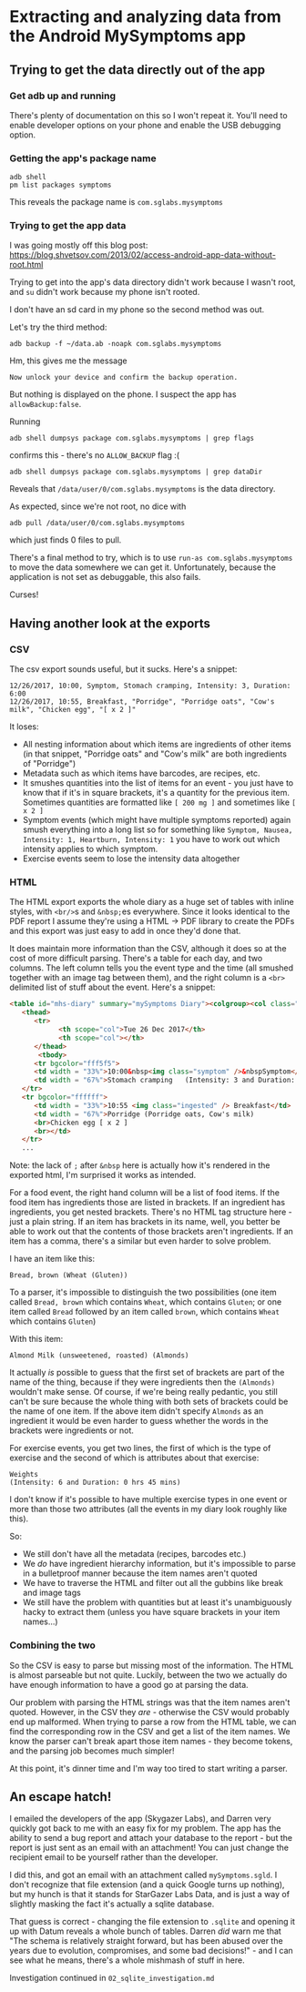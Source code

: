# Extracting and analyzing data from the Android MySymptoms app

## Trying to get the data directly out of the app
### Get adb up and running

There's plenty of documentation on this so I won't repeat it. You'll need to enable developer options on your phone and enable the USB debugging option.

### Getting the app's package name

```
adb shell
pm list packages symptoms
```

This reveals the package name is `com.sglabs.mysymptoms`

### Trying to get the app data

I was going mostly off this blog post: https://blog.shvetsov.com/2013/02/access-android-app-data-without-root.html

Trying to get into the app's data directory didn't work because I wasn't root, and `su` didn't work because my phone isn't rooted.

I don't have an sd card in my phone so the second method was out.

Let's try the third method:

```
adb backup -f ~/data.ab -noapk com.sglabs.mysymptoms
```

Hm, this gives me the message 

```
Now unlock your device and confirm the backup operation.
```

But nothing is displayed on the phone. I suspect the app has `allowBackup:false`.

Running 

```
adb shell dumpsys package com.sglabs.mysymptoms | grep flags
```

confirms this - there's no `ALLOW_BACKUP` flag :(

```
adb shell dumpsys package com.sglabs.mysymptoms | grep dataDir
```

Reveals that `/data/user/0/com.sglabs.mysymptoms` is the data directory.

As expected, since we're not root, no dice with

```
adb pull /data/user/0/com.sglabs.mysymptoms
```

which just finds 0 files to pull.

There's a final method to try, which is to use `run-as com.sglabs.mysymptoms` to move the data somewhere we can get it. Unfortunately, because the application is not set as debuggable, this also fails. 

Curses!

## Having another look at the exports

### CSV

The csv export sounds useful, but it sucks. Here's a snippet:

```csv
12/26/2017, 10:00, Symptom, Stomach cramping, Intensity: 3, Duration: 6:00
12/26/2017, 10:55, Breakfast, "Porridge", "Porridge oats", "Cow's milk", "Chicken egg", "[ x 2 ]"
```

It loses:
- All nesting information about which items are ingredients of other items (in that snippet, "Porridge oats" and "Cow's milk" are both ingredients of "Porridge")
- Metadata such as which items have barcodes, are recipes, etc.
- It smushes quantities into the list of items for an event - you just have to know that if it's in square brackets, it's a quantity for the previous item. Sometimes quantities are formatted like `[ 200 mg ]` and sometimes like `[ x 2 ]`
- Symptom events (which might have multiple symptoms reported) again smush everything into a long list so for something like `Symptom, Nausea, Intensity: 1, Heartburn, Intensity: 1` you have to work out which intensity applies to which symptom.
- Exercise events seem to lose the intensity data altogether

### HTML

The HTML export exports the whole diary as a huge set of tables with inline styles, with `<br/>`s and `&nbsp;`es everywhere. Since it looks identical to the PDF report I assume they're using a HTML -> PDF library to create the PDFs and this export was just easy to add in once they'd done that. 

It does maintain more information than the CSV, although it does so at the cost of more difficult parsing. There's a table for each day, and two columns. The left column tells you the event type and the time (all smushed together with an image tag between them), and the right column is a `<br>` delimited list of stuff about the event. Here's a snippet:

```html
<table id="mhs-diary" summary="mySymptoms Diary"><colgroup><col class="mhs-diary-first" /></colgroup>
   <thead>
      <tr>
            <th scope="col">Tue 26 Dec 2017</th>
            <th scope="col"></th>
      </thead>
       <tbody>
      <tr bgcolor="fff5f5">
      <td width = "33%">10:00&nbsp<img class="symptom" />&nbspSymptom</td>
      <td width = "67%">Stomach cramping   (Intensity: 3 and Duration: 6 hrs 0 mins)</td>
   </tr>
   <tr bgcolor="ffffff">
      <td width = "33%">10:55 <img class="ingested" /> Breakfast</td>
      <td width = "67%">Porridge (Porridge oats, Cow's milk)
      <br>Chicken egg [ x 2 ]
      <br></td>
   </tr>
   ...
```
Note: the lack of `;` after `&nbsp` here is actually how it's rendered in the exported html, I'm surprised it works as intended.

For a food event, the right hand column will be a list of food items. If the food item has ingredients those are listed in brackets. If an ingredient has ingredients, you get nested brackets. There's no HTML tag structure here - just a plain string. If an item has brackets in its name, well, you better be able to work out that the contents of those brackets aren't ingredients. If an item has a comma, there's a similar but even harder to solve problem.

I have an item like this:

```
Bread, brown (Wheat (Gluten)) 
```

To a parser, it's impossible to distinguish the two possibilities (one item called `Bread, brown` which contains `Wheat`, which contains `Gluten`; or one item called `Bread` followed by an item called `brown`, which contains `Wheat` which contains `Gluten`)

With this item:

```
Almond Milk (unsweetened, roasted) (Almonds) 
```

It actually _is_ possible to guess that the first set of brackets are part of the name of the thing, because if they were ingredients then the `(Almonds)` wouldn't make sense. Of course, if we're being really pedantic, you still can't be sure because the whole thing with both sets of brackets could be the name of one item. If the above item didn't specify `Almonds` as an ingredient it would be even harder to guess whether the words in the brackets were ingredients or not.

For exercise events, you get two lines, the first of which is the type of exercise and the second of which is attributes about that exercise:

```
Weights 
(Intensity: 6 and Duration: 0 hrs 45 mins)
```

I don't know if it's possible to have multiple exercise types in one event or more than those two attributes (all the events in my diary look roughly like this).

So:
- We still don't have all the metadata (recipes, barcodes etc.)
- We _do_ have ingredient hierarchy information, but it's impossible to parse in a bulletproof manner because the item names aren't quoted
- We have to traverse the HTML and filter out all the gubbins like break and image tags
- We still have the problem with quantities but at least it's unambiguously hacky to extract them (unless you have square brackets in your item names...)

### Combining the two

So the CSV is easy to parse but missing most of the information. The HTML is almost parseable but not quite. Luckily, between the two we actually do have enough information to have a good go at parsing the data.

Our problem with parsing the HTML strings was that the item names aren't quoted. However, in the CSV they _are_ - otherwise the CSV would probably end up malformed. When trying to parse a row from the HTML table, we can find the corresponding row in the CSV and get a list of the item names. We know the parser can't break apart those item names - they become tokens, and the parsing job becomes much simpler!

At this point, it's dinner time and I'm way too tired to start writing a parser.

## An escape hatch!

I emailed the developers of the app (Skygazer Labs), and Darren very quickly got back to me with an easy fix for my problem. The app has the ability to send a bug report and attach your database to the report - but the report is just sent as an email with an attachment! You can just change the recipient email to be yourself rather than the developer.

I did this, and got an email with an attachment called `mySymptoms.sgld`. I don't recognize that file extension (and a quick Google turns up nothing), but my hunch is that it stands for StarGazer Labs Data, and is just a way of slightly masking the fact it's actually a sqlite database.

That guess is correct - changing the file extension to `.sqlite` and opening it up with Datum reveals a whole bunch of tables. Darren _did_ warn me that "The schema is relatively straight forward, but has been abused over the years due to evolution, compromises, and some bad decisions!" - and I can see what he means, there's a whole mishmash of stuff in here.

Investigation continued in `02_sqlite_investigation.md`